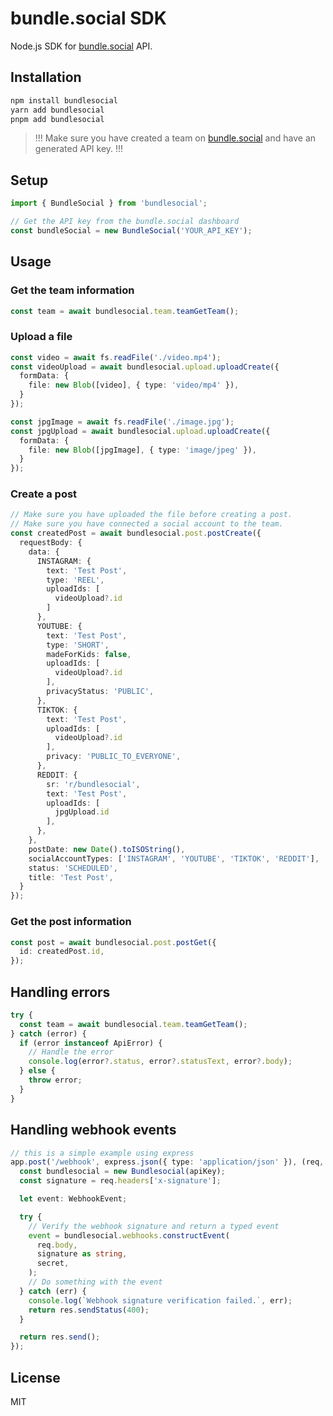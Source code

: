 # bundle.social SDK
Node.js SDK for [bundle.social](https://bundle.social) API.

## Installation

```bash
npm install bundlesocial
yarn add bundlesocial
pnpm add bundlesocial
```

> !!! Make sure you have created a team on [bundle.social](https://bundle.social) and have an generated API key. !!!

## Setup
```ts
import { BundleSocial } from 'bundlesocial';

// Get the API key from the bundle.social dashboard
const bundleSocial = new BundleSocial('YOUR_API_KEY');
```

## Usage
### Get the team information
```ts
const team = await bundlesocial.team.teamGetTeam();
```

### Upload a file
```ts
const video = await fs.readFile('./video.mp4');
const videoUpload = await bundlesocial.upload.uploadCreate({
  formData: {
    file: new Blob([video], { type: 'video/mp4' }),
  }
});

const jpgImage = await fs.readFile('./image.jpg');
const jpgUpload = await bundlesocial.upload.uploadCreate({
  formData: {
    file: new Blob([jpgImage], { type: 'image/jpeg' }),
  }
});
```

### Create a post
```ts
// Make sure you have uploaded the file before creating a post.
// Make sure you have connected a social account to the team.
const createdPost = await bundlesocial.post.postCreate({
  requestBody: {
    data: {
      INSTAGRAM: {
        text: 'Test Post',
        type: 'REEL',
        uploadIds: [
          videoUpload?.id
        ]
      },
      YOUTUBE: {
        text: 'Test Post',
        type: 'SHORT',
        madeForKids: false,
        uploadIds: [
          videoUpload?.id
        ],
        privacyStatus: 'PUBLIC',
      },
      TIKTOK: {
        text: 'Test Post',
        uploadIds: [
          videoUpload?.id
        ],
        privacy: 'PUBLIC_TO_EVERYONE',
      },
      REDDIT: {
        sr: 'r/bundlesocial',
        text: 'Test Post',
        uploadIds: [
          jpgUpload.id
        ],
      },
    },
    postDate: new Date().toISOString(),
    socialAccountTypes: ['INSTAGRAM', 'YOUTUBE', 'TIKTOK', 'REDDIT'],
    status: 'SCHEDULED',
    title: 'Test Post',
  }
});
```

### Get the post information
```ts
const post = await bundlesocial.post.postGet({
  id: createdPost.id,
});
```

## Handling errors
```ts
try {
  const team = await bundlesocial.team.teamGetTeam();
} catch (error) {
  if (error instanceof ApiError) {
    // Handle the error
    console.log(error?.status, error?.statusText, error?.body);
  } else {
    throw error;
  }
}
```

## Handling webhook events
```ts
// this is a simple example using express
app.post('/webhook', express.json({ type: 'application/json' }), (req, res) => {
  const bundlesocial = new Bundlesocial(apiKey);
  const signature = req.headers['x-signature'];

  let event: WebhookEvent;

  try {
    // Verify the webhook signature and return a typed event
    event = bundlesocial.webhooks.constructEvent(
      req.body,
      signature as string,
      secret,
    );
    // Do something with the event
  } catch (err) {
    console.log(`Webhook signature verification failed.`, err);
    return res.sendStatus(400);
  }

  return res.send();
});
```

## License
MIT